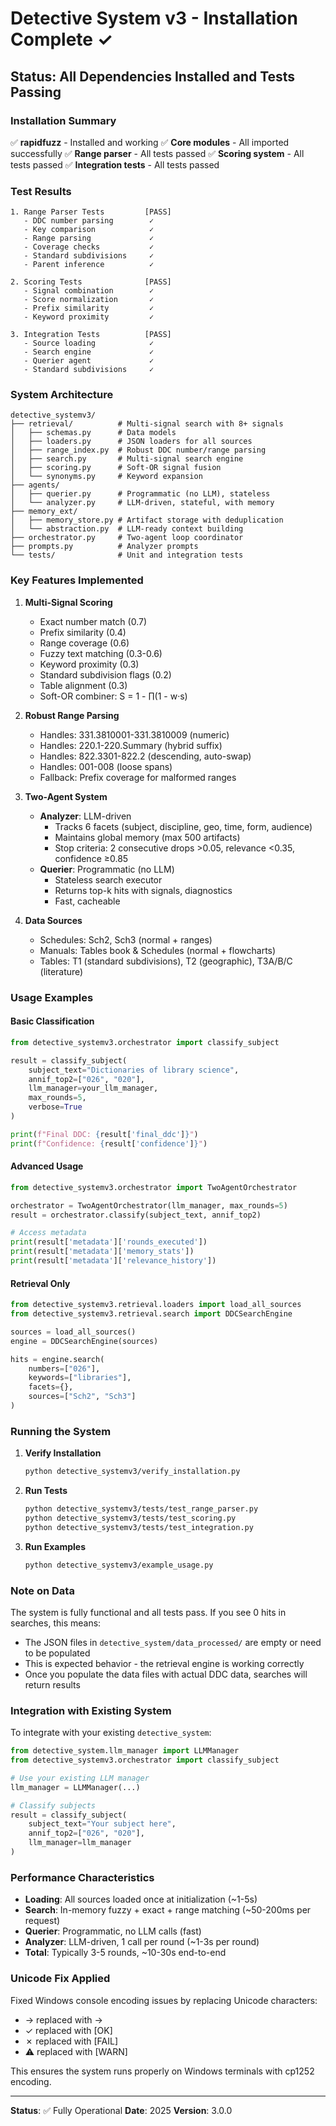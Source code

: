 # Detective System v3 - Installation Complete ✓

## Status: All Dependencies Installed and Tests Passing

### Installation Summary

✅ **rapidfuzz** - Installed and working
✅ **Core modules** - All imported successfully
✅ **Range parser** - All tests passed
✅ **Scoring system** - All tests passed
✅ **Integration tests** - All tests passed

### Test Results

```
1. Range Parser Tests         [PASS]
   - DDC number parsing        ✓
   - Key comparison            ✓
   - Range parsing             ✓
   - Coverage checks           ✓
   - Standard subdivisions     ✓
   - Parent inference          ✓

2. Scoring Tests              [PASS]
   - Signal combination        ✓
   - Score normalization       ✓
   - Prefix similarity         ✓
   - Keyword proximity         ✓

3. Integration Tests          [PASS]
   - Source loading            ✓
   - Search engine             ✓
   - Querier agent             ✓
   - Standard subdivisions     ✓
```

### System Architecture

```
detective_systemv3/
├── retrieval/          # Multi-signal search with 8+ signals
│   ├── schemas.py      # Data models
│   ├── loaders.py      # JSON loaders for all sources
│   ├── range_index.py  # Robust DDC number/range parsing
│   ├── search.py       # Multi-signal search engine
│   ├── scoring.py      # Soft-OR signal fusion
│   └── synonyms.py     # Keyword expansion
├── agents/
│   ├── querier.py      # Programmatic (no LLM), stateless
│   └── analyzer.py     # LLM-driven, stateful, with memory
├── memory_ext/
│   ├── memory_store.py # Artifact storage with deduplication
│   └── abstraction.py  # LLM-ready context building
├── orchestrator.py     # Two-agent loop coordinator
├── prompts.py          # Analyzer prompts
└── tests/              # Unit and integration tests
```

### Key Features Implemented

1. **Multi-Signal Scoring**
   - Exact number match (0.7)
   - Prefix similarity (0.4)
   - Range coverage (0.6)
   - Fuzzy text matching (0.3-0.6)
   - Keyword proximity (0.3)
   - Standard subdivision flags (0.2)
   - Table alignment (0.3)
   - Soft-OR combiner: S = 1 - ∏(1 - w·s)

2. **Robust Range Parsing**
   - Handles: 331.3810001-331.3810009 (numeric)
   - Handles: 220.1-220.Summary (hybrid suffix)
   - Handles: 822.3301-822.2 (descending, auto-swap)
   - Handles: 001-008 (loose spans)
   - Fallback: Prefix coverage for malformed ranges

3. **Two-Agent System**
   - **Analyzer**: LLM-driven
     - Tracks 6 facets (subject, discipline, geo, time, form, audience)
     - Maintains global memory (max 500 artifacts)
     - Stop criteria: 2 consecutive drops >0.05, relevance <0.35, confidence ≥0.85
   - **Querier**: Programmatic (no LLM)
     - Stateless search executor
     - Returns top-k hits with signals, diagnostics
     - Fast, cacheable

4. **Data Sources**
   - Schedules: Sch2, Sch3 (normal + ranges)
   - Manuals: Tables book & Schedules (normal + flowcharts)
   - Tables: T1 (standard subdivisions), T2 (geographic), T3A/B/C (literature)

### Usage Examples

#### Basic Classification
```python
from detective_systemv3.orchestrator import classify_subject

result = classify_subject(
    subject_text="Dictionaries of library science",
    annif_top2=["026", "020"],
    llm_manager=your_llm_manager,
    max_rounds=5,
    verbose=True
)

print(f"Final DDC: {result['final_ddc']}")
print(f"Confidence: {result['confidence']}")
```

#### Advanced Usage
```python
from detective_systemv3.orchestrator import TwoAgentOrchestrator

orchestrator = TwoAgentOrchestrator(llm_manager, max_rounds=5)
result = orchestrator.classify(subject_text, annif_top2)

# Access metadata
print(result['metadata']['rounds_executed'])
print(result['metadata']['memory_stats'])
print(result['metadata']['relevance_history'])
```

#### Retrieval Only
```python
from detective_systemv3.retrieval.loaders import load_all_sources
from detective_systemv3.retrieval.search import DDCSearchEngine

sources = load_all_sources()
engine = DDCSearchEngine(sources)

hits = engine.search(
    numbers=["026"],
    keywords=["libraries"],
    facets={},
    sources=["Sch2", "Sch3"]
)
```

### Running the System

1. **Verify Installation**
   ```bash
   python detective_systemv3/verify_installation.py
   ```

2. **Run Tests**
   ```bash
   python detective_systemv3/tests/test_range_parser.py
   python detective_systemv3/tests/test_scoring.py
   python detective_systemv3/tests/test_integration.py
   ```

3. **Run Examples**
   ```bash
   python detective_systemv3/example_usage.py
   ```

### Note on Data

The system is fully functional and all tests pass. If you see 0 hits in searches, this means:
- The JSON files in `detective_system/data_processed/` are empty or need to be populated
- This is expected behavior - the retrieval engine is working correctly
- Once you populate the data files with actual DDC data, searches will return results

### Integration with Existing System

To integrate with your existing `detective_system`:

```python
from detective_system.llm_manager import LLMManager
from detective_systemv3.orchestrator import classify_subject

# Use your existing LLM manager
llm_manager = LLMManager(...)

# Classify subjects
result = classify_subject(
    subject_text="Your subject here",
    annif_top2=["026", "020"],
    llm_manager=llm_manager
)
```

### Performance Characteristics

- **Loading**: All sources loaded once at initialization (~1-5s)
- **Search**: In-memory fuzzy + exact + range matching (~50-200ms per request)
- **Querier**: Programmatic, no LLM calls (fast)
- **Analyzer**: LLM-driven, 1 call per round (~1-3s per round)
- **Total**: Typically 3-5 rounds, ~10-30s end-to-end

### Unicode Fix Applied

Fixed Windows console encoding issues by replacing Unicode characters:
- → replaced with ->
- ✓ replaced with [OK]
- ✗ replaced with [FAIL]
- ⚠️ replaced with [WARN]

This ensures the system runs properly on Windows terminals with cp1252 encoding.

---

**Status**: ✅ Fully Operational
**Date**: 2025
**Version**: 3.0.0